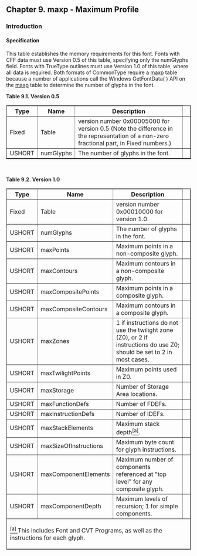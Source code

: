 <div xmlns="http://www.w3.org/1999/xhtml" class="chapter"><div class="titlepage"><div><div><h2 class="title"><a name="chapter.maxp"></a>Chapter 9. maxp - Maximum Profile</h2></div></div></div><div role="fragment" class="section"><div class="titlepage"><div><div><h3 class="title"><a name="idm2367"></a>Introduction</h3></div></div></div><div role="specification" class="section"><div class="titlepage"><div><div><h4 class="title"><a name="section.10.1.1"></a>Specification</h4></div></div></div><p>This table establishes the memory requirements for this
          font. Fonts with CFF data must use Version 0.5 of this
          table, specifying only the numGlyphs field. Fonts with
          TrueType outlines must use Version 1.0 of this table, where
          all data is required. Both formats of CommonType require a
          <a class="link" href="chapter.maxp.html" title="Chapter 9. maxp - Maximum Profile">maxp</a> table because a number of
          applications call the Windows GetFontData( ) API on the
          <a class="link" href="chapter.maxp.html" title="Chapter 9. maxp - Maximum Profile">maxp</a> table to determine the number of
          glyphs in the font.</p><div class="table"><a name="idm2374"></a><p class="title"><strong>Table 9.1. Version 0.5</strong></p><div class="table-contents"><table class="table" summary="Version 0.5" border="1"><colgroup><col/><col/><col/><col/></colgroup><thead><tr><th>Type</th><th>Name</th><th>Description</th><td class="auto-generated"> </td></tr></thead><tbody><tr><td>Fixed</td><td>Table</td><td>version number 0x00005000 for version 0.5
              (Note the difference in the representation of a non-zero
              fractional part, in Fixed numbers.) </td><td class="auto-generated"> </td></tr><tr><td>USHORT</td><td>numGlyphs</td><td>The number of glyphs in the
              font.</td><td class="auto-generated"> </td></tr></tbody></table></div></div><br class="table-break"/><div class="table"><a name="idm2391"></a><p class="title"><strong>Table 9.2. Version 1.0</strong></p><div class="table-contents"><table class="table" summary="Version 1.0" border="1"><colgroup><col/><col/><col/><col/></colgroup><thead><tr><th>Type</th><th>Name</th><th>Description</th><td class="auto-generated"> </td></tr></thead><tbody><tr><td>Fixed</td><td>Table</td><td>version number 0x00010000 for version
              1.0.</td><td class="auto-generated"> </td></tr><tr><td>USHORT</td><td>numGlyphs</td><td>The number of glyphs in the
              font.</td><td class="auto-generated"> </td></tr><tr><td>USHORT</td><td>maxPoints</td><td>Maximum points in a non-composite
              glyph.</td><td class="auto-generated"> </td></tr><tr><td>USHORT</td><td>maxContours</td><td>Maximum contours in a non-composite
              glyph.</td><td class="auto-generated"> </td></tr><tr><td>USHORT</td><td>maxCompositePoints</td><td>Maximum points in a composite
              glyph.</td><td class="auto-generated"> </td></tr><tr><td>USHORT</td><td>maxCompositeContours</td><td>Maximum contours in a composite
              glyph.</td><td class="auto-generated"> </td></tr><tr><td>USHORT</td><td>maxZones</td><td>1 if instructions do not use the twilight
              zone (Z0), or 2 if instructions do use Z0; should be set
              to 2 in most cases.</td><td class="auto-generated"> </td></tr><tr><td>USHORT</td><td>maxTwilightPoints</td><td>Maximum points used in Z0.</td><td class="auto-generated"> </td></tr><tr><td>USHORT</td><td>maxStorage</td><td>Number of Storage Area locations.
            </td><td class="auto-generated"> </td></tr><tr><td>USHORT</td><td>maxFunctionDefs</td><td>Number of FDEFs.</td><td class="auto-generated"> </td></tr><tr><td>USHORT</td><td>maxInstructionDefs</td><td>Number of IDEFs.</td><td class="auto-generated"> </td></tr><tr><td>USHORT</td><td>maxStackElements</td><td>Maximum stack depth<a href="#ftn.idm2448" class="footnote" id="idm2448"><sup class="footnote">[a]</sup></a>.</td><td class="auto-generated"> </td></tr><tr><td>USHORT</td><td>maxSizeOfInstructions</td><td>Maximum byte count for glyph
              instructions.</td><td class="auto-generated"> </td></tr><tr><td>USHORT</td><td>maxComponentElements</td><td>Maximum number of components referenced at
              "top level" for any composite glyph.</td><td class="auto-generated"> </td></tr><tr><td>USHORT</td><td>maxComponentDepth</td><td>Maximum levels of recursion; 1 for simple
              components.</td><td class="auto-generated"> </td></tr></tbody><tbody class="footnotes"><tr><td colspan="4"><div id="ftn.idm2448" class="footnote"><p><a href="#idm2448" class="para"><sup class="para">[a] </sup></a>This includes Font and CVT Programs, as well as
                  the instructions for each glyph.</p></div></td></tr></tbody></table></div></div><br class="table-break"/></div></div></div>